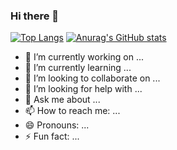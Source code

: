 ### Hi there 👋

[![Top Langs](https://github-readme-stats.vercel.app/api/top-langs/?username=dalmoveras)](https://github.com/anuraghazra/github-readme-stats)
[![Anurag's GitHub stats](https://github-readme-stats.vercel.app/api?username=dalmoveras)](https://github.com/anuraghazra/github-readme-stats)
- 🔭 I’m currently working on ...
- 🌱 I’m currently learning ...
- 👯 I’m looking to collaborate on ...
- 🤔 I’m looking for help with ...
- 💬 Ask me about ...
- 📫 How to reach me: ...
- 😄 Pronouns: ...
- ⚡ Fun fact: ...
